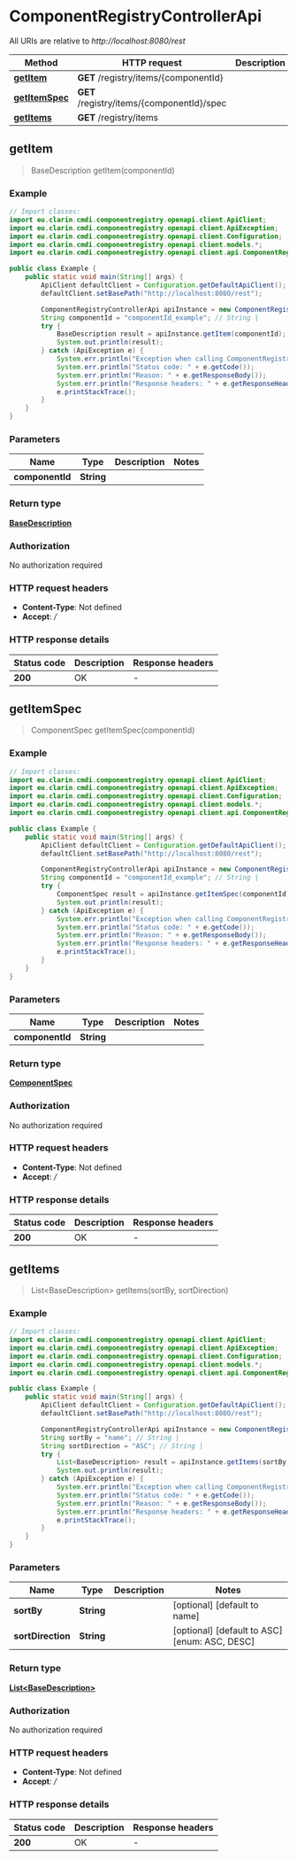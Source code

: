# ComponentRegistryControllerApi

All URIs are relative to *http://localhost:8080/rest*

| Method | HTTP request | Description |
|------------- | ------------- | -------------|
| [**getItem**](ComponentRegistryControllerApi.md#getItem) | **GET** /registry/items/{componentId} |  |
| [**getItemSpec**](ComponentRegistryControllerApi.md#getItemSpec) | **GET** /registry/items/{componentId}/spec |  |
| [**getItems**](ComponentRegistryControllerApi.md#getItems) | **GET** /registry/items |  |



## getItem

> BaseDescription getItem(componentId)



### Example

```java
// Import classes:
import eu.clarin.cmdi.componentregistry.openapi.client.ApiClient;
import eu.clarin.cmdi.componentregistry.openapi.client.ApiException;
import eu.clarin.cmdi.componentregistry.openapi.client.Configuration;
import eu.clarin.cmdi.componentregistry.openapi.client.models.*;
import eu.clarin.cmdi.componentregistry.openapi.client.api.ComponentRegistryControllerApi;

public class Example {
    public static void main(String[] args) {
        ApiClient defaultClient = Configuration.getDefaultApiClient();
        defaultClient.setBasePath("http://localhost:8080/rest");

        ComponentRegistryControllerApi apiInstance = new ComponentRegistryControllerApi(defaultClient);
        String componentId = "componentId_example"; // String | 
        try {
            BaseDescription result = apiInstance.getItem(componentId);
            System.out.println(result);
        } catch (ApiException e) {
            System.err.println("Exception when calling ComponentRegistryControllerApi#getItem");
            System.err.println("Status code: " + e.getCode());
            System.err.println("Reason: " + e.getResponseBody());
            System.err.println("Response headers: " + e.getResponseHeaders());
            e.printStackTrace();
        }
    }
}
```

### Parameters


| Name | Type | Description  | Notes |
|------------- | ------------- | ------------- | -------------|
| **componentId** | **String**|  | |

### Return type

[**BaseDescription**](BaseDescription.md)

### Authorization

No authorization required

### HTTP request headers

- **Content-Type**: Not defined
- **Accept**: */*


### HTTP response details
| Status code | Description | Response headers |
|-------------|-------------|------------------|
| **200** | OK |  -  |


## getItemSpec

> ComponentSpec getItemSpec(componentId)



### Example

```java
// Import classes:
import eu.clarin.cmdi.componentregistry.openapi.client.ApiClient;
import eu.clarin.cmdi.componentregistry.openapi.client.ApiException;
import eu.clarin.cmdi.componentregistry.openapi.client.Configuration;
import eu.clarin.cmdi.componentregistry.openapi.client.models.*;
import eu.clarin.cmdi.componentregistry.openapi.client.api.ComponentRegistryControllerApi;

public class Example {
    public static void main(String[] args) {
        ApiClient defaultClient = Configuration.getDefaultApiClient();
        defaultClient.setBasePath("http://localhost:8080/rest");

        ComponentRegistryControllerApi apiInstance = new ComponentRegistryControllerApi(defaultClient);
        String componentId = "componentId_example"; // String | 
        try {
            ComponentSpec result = apiInstance.getItemSpec(componentId);
            System.out.println(result);
        } catch (ApiException e) {
            System.err.println("Exception when calling ComponentRegistryControllerApi#getItemSpec");
            System.err.println("Status code: " + e.getCode());
            System.err.println("Reason: " + e.getResponseBody());
            System.err.println("Response headers: " + e.getResponseHeaders());
            e.printStackTrace();
        }
    }
}
```

### Parameters


| Name | Type | Description  | Notes |
|------------- | ------------- | ------------- | -------------|
| **componentId** | **String**|  | |

### Return type

[**ComponentSpec**](ComponentSpec.md)

### Authorization

No authorization required

### HTTP request headers

- **Content-Type**: Not defined
- **Accept**: */*


### HTTP response details
| Status code | Description | Response headers |
|-------------|-------------|------------------|
| **200** | OK |  -  |


## getItems

> List&lt;BaseDescription&gt; getItems(sortBy, sortDirection)



### Example

```java
// Import classes:
import eu.clarin.cmdi.componentregistry.openapi.client.ApiClient;
import eu.clarin.cmdi.componentregistry.openapi.client.ApiException;
import eu.clarin.cmdi.componentregistry.openapi.client.Configuration;
import eu.clarin.cmdi.componentregistry.openapi.client.models.*;
import eu.clarin.cmdi.componentregistry.openapi.client.api.ComponentRegistryControllerApi;

public class Example {
    public static void main(String[] args) {
        ApiClient defaultClient = Configuration.getDefaultApiClient();
        defaultClient.setBasePath("http://localhost:8080/rest");

        ComponentRegistryControllerApi apiInstance = new ComponentRegistryControllerApi(defaultClient);
        String sortBy = "name"; // String | 
        String sortDirection = "ASC"; // String | 
        try {
            List<BaseDescription> result = apiInstance.getItems(sortBy, sortDirection);
            System.out.println(result);
        } catch (ApiException e) {
            System.err.println("Exception when calling ComponentRegistryControllerApi#getItems");
            System.err.println("Status code: " + e.getCode());
            System.err.println("Reason: " + e.getResponseBody());
            System.err.println("Response headers: " + e.getResponseHeaders());
            e.printStackTrace();
        }
    }
}
```

### Parameters


| Name | Type | Description  | Notes |
|------------- | ------------- | ------------- | -------------|
| **sortBy** | **String**|  | [optional] [default to name] |
| **sortDirection** | **String**|  | [optional] [default to ASC] [enum: ASC, DESC] |

### Return type

[**List&lt;BaseDescription&gt;**](BaseDescription.md)

### Authorization

No authorization required

### HTTP request headers

- **Content-Type**: Not defined
- **Accept**: */*


### HTTP response details
| Status code | Description | Response headers |
|-------------|-------------|------------------|
| **200** | OK |  -  |

